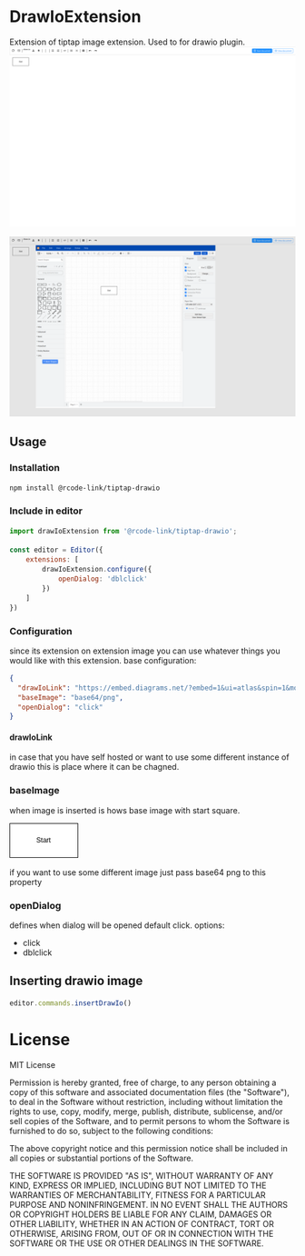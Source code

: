 # DrawIoExtension

Extension of tiptap image extension. Used to for drawio plugin.
![](./images/addedImage.png)

![](./images/openedDialog.png)


## Usage

### Installation

```bash
npm install @rcode-link/tiptap-drawio
```

### Include in editor

```js
import drawIoExtension from '@rcode-link/tiptap-drawio';

const editor = Editor({
    extensions: [
        drawIoExtension.configure({
            openDialog: 'dblclick'
        })
    ]
})
```

### Configuration

since its extension on extension image you can use whatever things you would like with this extension.
base configuration:

```json
{
  "drawIoLink": "https://embed.diagrams.net/?embed=1&ui=atlas&spin=1&modified=unsavedChanges&proto=json",
  "baseImage": "base64/png",
  "openDialog": "click"
}
```

#### drawIoLink

in case that you have self hosted or want to use some different instance of drawio this is
place where it can be chagned.

### baseImage

when image is inserted is hows base image with start square.

![](images/baseImageExample.png)

if you want to use some different image just pass base64 png to this property

### openDialog
defines when dialog will be opened default click.
options: 
 - click
 - dblclick

## Inserting drawio image
```js
editor.commands.insertDrawIo()
```

# License
MIT License

Permission is hereby granted, free of charge, to any person obtaining a copy of this software and associated documentation files (the "Software"), to deal in the Software without restriction, including without limitation the rights to use, copy, modify, merge, publish, distribute, sublicense, and/or sell copies of the Software, and to permit persons to whom the Software is furnished to do so, subject to the following conditions:

The above copyright notice and this permission notice shall be included in all copies or substantial portions of the Software.

THE SOFTWARE IS PROVIDED "AS IS", WITHOUT WARRANTY OF ANY KIND, EXPRESS OR IMPLIED, INCLUDING BUT NOT LIMITED TO THE WARRANTIES OF MERCHANTABILITY, FITNESS FOR A PARTICULAR PURPOSE AND NONINFRINGEMENT. IN NO EVENT SHALL THE AUTHORS OR COPYRIGHT HOLDERS BE LIABLE FOR ANY CLAIM, DAMAGES OR OTHER LIABILITY, WHETHER IN AN ACTION OF CONTRACT, TORT OR OTHERWISE, ARISING FROM, OUT OF OR IN CONNECTION WITH THE SOFTWARE OR THE USE OR OTHER DEALINGS IN THE SOFTWARE.

